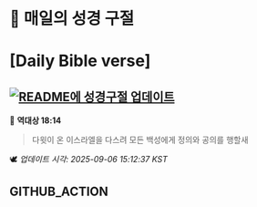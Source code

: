 # 🙏 매일의 성경 구절
# [Daily Bible verse]
## [![README에 성경구절 업데이트](https://github.com/DONGSUKA/first_test/actions/workflows/update-readme-bible.yml/badge.svg)](https://github.com/DONGSUKA/first_test/actions/workflows/update-readme-bible.yml)
<!-- START_BIBLE_VERSE -->
📖 **역대상 18:14**
> 다윗이 온 이스라엘을 다스려 모든 백성에게 정의와 공의를 행할새

🕊️ _업데이트 시각: 2025-09-06 15:12:37 KST_
  <!-- END_BIBLE_VERSE -->
## GITHUB_ACTION
